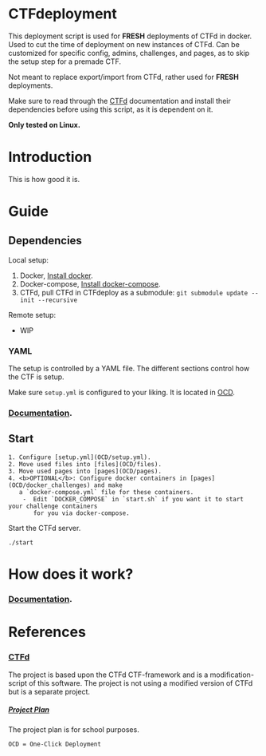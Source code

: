 # CTFdeployment
This deployment script is used for <b>FRESH</b> deployments of CTFd in docker. 
Used to cut the time of deployment on new instances of CTFd. Can be customized 
for specific config, admins, challenges, and pages, as to skip the setup step 
for a premade CTF.

Not meant to replace export/import from CTFd, rather used for <b>FRESH</b> deployments.

Make sure to read through the [CTFd](https://github.com/CTFd/CTFd) documentation
and install their dependencies before using this script, as it is dependent on
it.

<b>Only tested on Linux.</b>

# Introduction
This is how good it is.

# Guide

## Dependencies
Local setup:
  1. Docker, [Install docker](https://docs.docker.com/get-docker/).
  2. Docker-compose, [Install docker-compose](https://docs.docker.com/compose/install/).
  3. CTFd, pull CTFd in CTFdeploy as a submodule: `git submodule update --init --recursive`

Remote setup:
  - WIP

### YAML
The setup is controlled by a YAML file. The different sections control how the 
CTF is setup. 

Make sure `setup.yml` is configured to your liking. It is located in [OCD](OCD/setup.yml).

### [Documentation](docs/yaml_setup.md).

## Start
    1. Configure [setup.yml](OCD/setup.yml).
    2. Move used files into [files](OCD/files).
    3. Move used pages into [pages](OCD/pages).
    4. <b>OPTIONAL</b>: Configure docker containers in [pages](OCD/docker_challenges) and make
       a `docker-compose.yml` file for these containers.
        -  Edit `DOCKER_COMPOSE` in `start.sh` if you want it to start your challenge containers 
           for you via docker-compose. 

Start the CTFd server.

`./start`

# How does it work?

### [Documentation](docs/setup_doc.md).

# References
### [CTFd](https://github.com/CTFd/CTFd)
The project is based upon the CTFd CTF-framework and is a modification-script of 
this software. The project is not using a modified version of CTFd but is a
separate project.

##### [Project Plan](docs/project_plan.md)
The project plan is for school purposes.

`OCD = One-Click Deployment`
